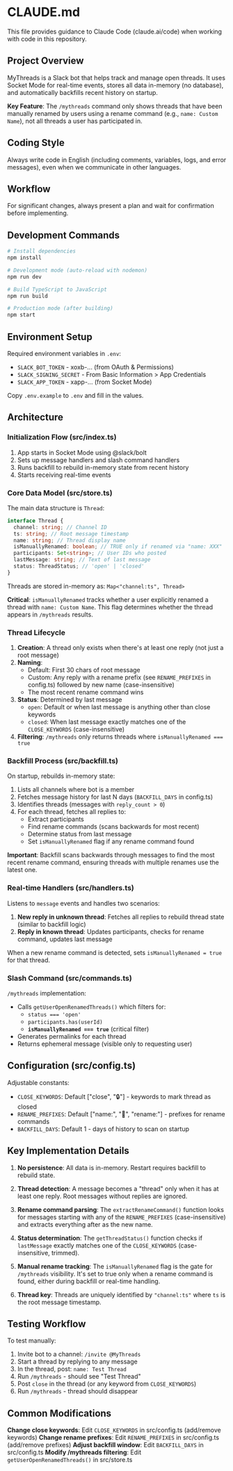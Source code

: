 # CLAUDE.md

This file provides guidance to Claude Code (claude.ai/code) when working with code in this repository.

## Project Overview

MyThreads is a Slack bot that helps track and manage open threads. It uses Socket Mode for real-time events, stores all data in-memory (no database), and automatically backfills recent history on startup.

**Key Feature**: The `/mythreads` command only shows threads that have been manually renamed by users using a rename command (e.g., `name: Custom Name`), not all threads a user has participated in.

## Coding Style

Always write code in English (including comments, variables, logs, and error messages), even when we communicate in other languages.

## Workflow

For significant changes, always present a plan and wait for confirmation before implementing.

## Development Commands

```bash
# Install dependencies
npm install

# Development mode (auto-reload with nodemon)
npm run dev

# Build TypeScript to JavaScript
npm run build

# Production mode (after building)
npm start
```

## Environment Setup

Required environment variables in `.env`:

- `SLACK_BOT_TOKEN` - xoxb-... (from OAuth & Permissions)
- `SLACK_SIGNING_SECRET` - From Basic Information > App Credentials
- `SLACK_APP_TOKEN` - xapp-... (from Socket Mode)

Copy `.env.example` to `.env` and fill in the values.

## Architecture

### Initialization Flow (src/index.ts)

1. App starts in Socket Mode using @slack/bolt
2. Sets up message handlers and slash command handlers
3. Runs backfill to rebuild in-memory state from recent history
4. Starts receiving real-time events

### Core Data Model (src/store.ts)

The main data structure is `Thread`:

```typescript
interface Thread {
  channel: string; // Channel ID
  ts: string; // Root message timestamp
  name: string; // Thread display name
  isManuallyRenamed: boolean; // TRUE only if renamed via "name: XXX"
  participants: Set<string>; // User IDs who posted
  lastMessage: string; // Text of last message
  status: ThreadStatus; // 'open' | 'closed'
}
```

Threads are stored in-memory as: `Map<"channel:ts", Thread>`

**Critical**: `isManuallyRenamed` tracks whether a user explicitly renamed a thread with `name: Custom Name`. This flag determines whether the thread appears in `/mythreads` results.

### Thread Lifecycle

1. **Creation**: A thread only exists when there's at least one reply (not just a root message)
2. **Naming**:
   - Default: First 30 chars of root message
   - Custom: Any reply with a rename prefix (see `RENAME_PREFIXES` in config.ts) followed by new name (case-insensitive)
   - The most recent rename command wins
3. **Status**: Determined by last message
   - `open`: Default or when last message is anything other than close keywords
   - `closed`: When last message exactly matches one of the `CLOSE_KEYWORDS` (case-insensitive)
4. **Filtering**: `/mythreads` only returns threads where `isManuallyRenamed === true`

### Backfill Process (src/backfill.ts)

On startup, rebuilds in-memory state:

1. Lists all channels where bot is a member
2. Fetches message history for last N days (`BACKFILL_DAYS` in config.ts)
3. Identifies threads (messages with `reply_count > 0`)
4. For each thread, fetches all replies to:
   - Extract participants
   - Find rename commands (scans backwards for most recent)
   - Determine status from last message
   - Set `isManuallyRenamed` flag if any rename command found

**Important**: Backfill scans backwards through messages to find the most recent rename command, ensuring threads with multiple renames use the latest one.

### Real-time Handlers (src/handlers.ts)

Listens to `message` events and handles two scenarios:

1. **New reply in unknown thread**: Fetches all replies to rebuild thread state (similar to backfill logic)
2. **Reply in known thread**: Updates participants, checks for rename command, updates last message

When a new rename command is detected, sets `isManuallyRenamed = true` for that thread.

### Slash Command (src/commands.ts)

`/mythreads` implementation:

- Calls `getUserOpenRenamedThreads()` which filters for:
  - `status === 'open'`
  - `participants.has(userId)`
  - **`isManuallyRenamed === true`** (critical filter)
- Generates permalinks for each thread
- Returns ephemeral message (visible only to requesting user)

## Configuration (src/config.ts)

Adjustable constants:

- `CLOSE_KEYWORDS`: Default ["close", ":lock:"] - keywords to mark thread as closed
- `RENAME_PREFIXES`: Default ["name:", ":thread:", "rename:"] - prefixes for rename commands
- `BACKFILL_DAYS`: Default 1 - days of history to scan on startup

## Key Implementation Details

1. **No persistence**: All data is in-memory. Restart requires backfill to rebuild state.

2. **Thread detection**: A message becomes a "thread" only when it has at least one reply. Root messages without replies are ignored.

3. **Rename command parsing**: The `extractRenameCommand()` function looks for messages starting with any of the `RENAME_PREFIXES` (case-insensitive) and extracts everything after as the new name.

4. **Status determination**: The `getThreadStatus()` function checks if `lastMessage` exactly matches one of the `CLOSE_KEYWORDS` (case-insensitive, trimmed).

5. **Manual rename tracking**: The `isManuallyRenamed` flag is the gate for `/mythreads` visibility. It's set to true only when a rename command is found, either during backfill or real-time handling.

6. **Thread key**: Threads are uniquely identified by `"channel:ts"` where `ts` is the root message timestamp.

## Testing Workflow

To test manually:

1. Invite bot to a channel: `/invite @MyThreads`
2. Start a thread by replying to any message
3. In the thread, post: `name: Test Thread`
4. Run `/mythreads` - should see "Test Thread"
5. Post `close` in the thread (or any keyword from `CLOSE_KEYWORDS`)
6. Run `/mythreads` - thread should disappear

## Common Modifications

**Change close keywords**: Edit `CLOSE_KEYWORDS` in src/config.ts (add/remove keywords)
**Change rename prefixes**: Edit `RENAME_PREFIXES` in src/config.ts (add/remove prefixes)
**Adjust backfill window**: Edit `BACKFILL_DAYS` in src/config.ts
**Modify /mythreads filtering**: Edit `getUserOpenRenamedThreads()` in src/store.ts
